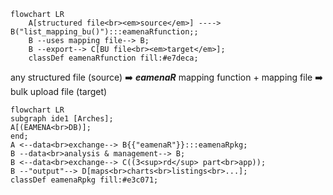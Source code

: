 

```mermaid
flowchart LR
    A[structured file<br><em>source</em>] ----> B("list_mapping_bu()"):::eamenaRfunction;;
    B --uses mapping file--> B;
    B --export--> C[BU file<br><em>target</em>];
    classDef eamenaRfunction fill:#e7deca;
```


any structured file (source) ➡️ ***eamenaR*** mapping function + mapping file ➡️ bulk upload file (target)


```{mermaid}
flowchart LR
subgraph ide1 [Arches];
A[(EAMENA<br>DB)];
end;
A <--data<br>exchange--> B{{"eamenaR"}}:::eamenaRpkg;
B --data<br>analysis & management--> B;
B <--data<br>exchange--> C((3<sup>rd</sup> part<br>app));
B --"output"--> D[maps<br>charts<br>listings<br>...];
classDef eamenaRpkg fill:#e3c071;
```
